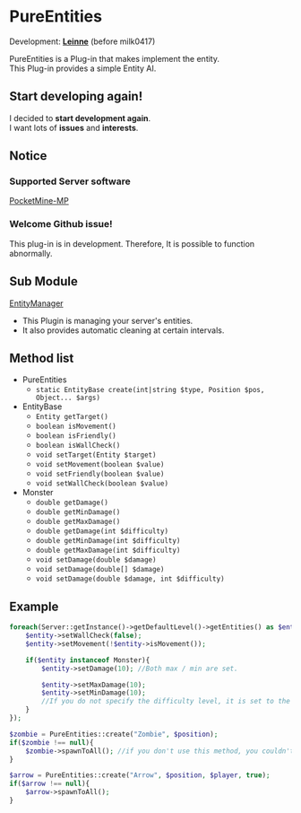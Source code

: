 # PureEntities

Development: **[Leinne](https://github.com/LeinneSW)** (before milk0417)

PureEntities is a Plug-in that makes implement the entity.  
This Plug-in provides a simple Entity AI.

## Start developing again!
I decided to **start development again**.  
I want lots of **issues** and **interests**.

## Notice
### Supported Server software
[PocketMine-MP](https://pmmp.io/)

### Welcome Github issue!
This plug-in is in development. Therefore, It is possible to function abnormally.

## Sub Module
[EntityManager](https://github.com/LeinneSW/EntityManager)
* This Plugin is managing your server's entities.
* It also provides automatic cleaning at certain intervals.

## Method list
  * PureEntities
    * `static EntityBase create(int|string $type, Position $pos, Object... $args)`
  * EntityBase
    * `Entity getTarget()`
    * `boolean isMovement()`
    * `boolean isFriendly()`
    * `boolean isWallCheck()`
    * `void setTarget(Entity $target)`
    * `void setMovement(boolean $value)`
    * `void setFriendly(boolean $value)`
    * `void setWallCheck(boolean $value)`
  * Monster
    * `double getDamage()`
    * `double getMinDamage()`
    * `double getMaxDamage()`
    * `double getDamage(int $difficulty)`
    * `double getMinDamage(int $difficulty)`
    * `double getMaxDamage(int $difficulty)`
    * `void setDamage(double $damage)`
    * `void setDamage(double[] $damage)`
    * `void setDamage(double $damage, int $difficulty)`

## Example
``` php
foreach(Server::getInstance()->getDefaultLevel()->getEntities() as $entity){
    $entity->setWallCheck(false);
    $entity->setMovement(!$entity->isMovement());

    if($entity instanceof Monster){
        $entity->setDamage(10); //Both max / min are set.

        $entity->setMaxDamage(10);
        $entity->setMinDamage(10);
        //If you do not specify the difficulty level, it is set to the current server difficulty level.
    }
});

$zombie = PureEntities::create("Zombie", $position);
if($zombie !== null){
    $zombie->spawnToAll(); //if you don't use this method, you couldn't see this
}

$arrow = PureEntities::create("Arrow", $position, $player, true);
if($arrow !== null){
    $arrow->spawnToAll();
}
```